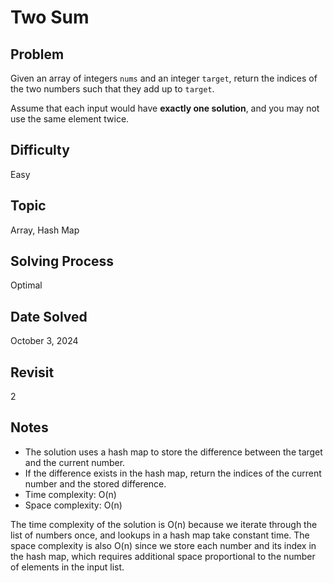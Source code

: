 # Two Sum

## Problem

Given an array of integers `nums` and an integer `target`, return the indices of the two numbers such that they add up to `target`.

Assume that each input would have **exactly one solution**, and you may not use the same element twice.

## Difficulty

Easy

## Topic

Array, Hash Map

## Solving Process

Optimal

## Date Solved

October 3, 2024

## Revisit

2

## Notes

- The solution uses a hash map to store the difference between the target and the current number.
- If the difference exists in the hash map, return the indices of the current number and the stored difference.
- Time complexity: O(n)
- Space complexity: O(n)

The time complexity of the solution is O(n) because we iterate through the list of numbers once, and lookups in a hash map take constant time. The space complexity is also O(n) since we store each number and its index in the hash map, which requires additional space proportional to the number of elements in the input list.

